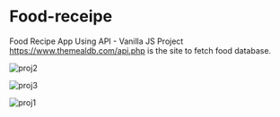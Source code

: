 # Food-receipe
Food Recipe App Using API - Vanilla JS Project
https://www.themealdb.com/api.php is the site to fetch food database.

![proj2](https://user-images.githubusercontent.com/58935531/115961317-88aebc00-a533-11eb-95e3-5b72b234b948.png)

![proj3](https://user-images.githubusercontent.com/58935531/115961319-8a787f80-a533-11eb-8ed4-fbe1ea234a2c.png)

![proj1](https://user-images.githubusercontent.com/58935531/115961320-8b111600-a533-11eb-9786-8e8f84b766b5.png)
